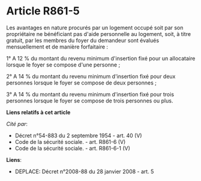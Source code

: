# Article R861-5

Les avantages en nature procurés par un logement occupé soit par son propriétaire ne bénéficiant pas d'aide personnelle au
logement, soit, à titre gratuit, par les membres du foyer du demandeur sont évalués mensuellement et de manière forfaitaire :

1° A 12 % du montant du revenu minimum d'insertion fixé pour un allocataire lorsque le foyer se compose d'une personne ;

2° A 14 % du montant du revenu minimum d'insertion fixé pour deux personnes lorsque le foyer se compose de deux personnes ;

3° A 14 % du montant du revenu minimum d'insertion fixé pour trois personnes lorsque le foyer se compose de trois personnes
ou plus.

**Liens relatifs à cet article**

_Cité par_:

  - Décret n°54-883 du 2 septembre 1954 - art. 40 (V)
  - Code de la sécurité sociale. - art. R861-6 (V)
  - Code de la sécurité sociale. - art. R861-6-1 (V)

**Liens**:

  - DEPLACE: Décret n°2008-88 du 28 janvier 2008 - art. 5
